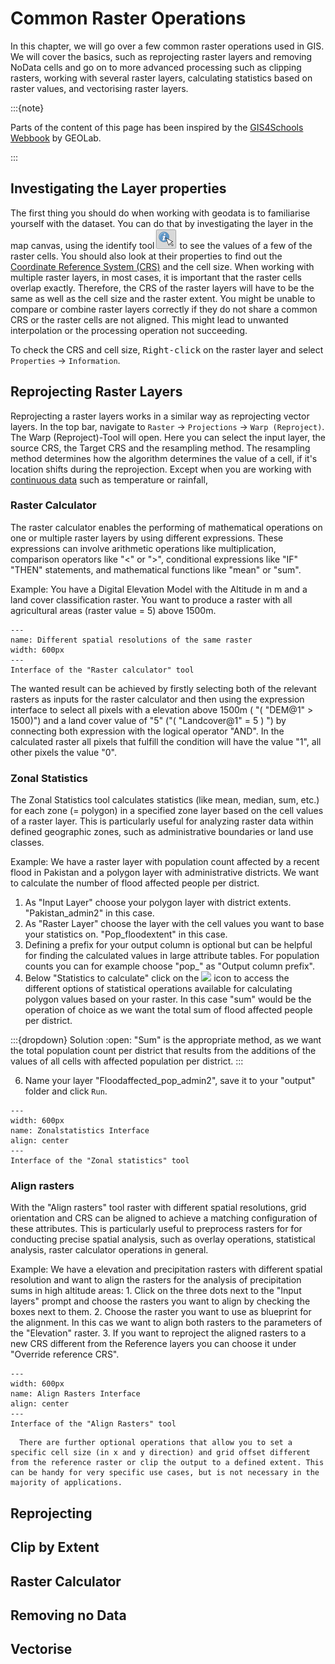 # Common Raster Operations 

In this chapter, we will go over a few common raster operations used in GIS. We will cover the basics, such as reprojecting raster layers and removing NoData cells and go on to more advanced processing such as clipping rasters, working with several raster layers, calculating statistics based on raster values, and vectorising raster layers. 

:::{note}

Parts of the content of this page has been inspired by the [GIS4Schools Webbook](https://gis4schools.readthedocs.io/en/latest/part2/2_5.html) by GEOLab. 

:::

## Investigating the Layer properties

The first thing you should do when working with geodata is to familiarise yourself with the dataset. You can do that by investigating the layer in the map canvas, using the identify tool![](/fig/mod8_ex1_informationtool.png) to see the values of a few of the raster cells. You should also look at their properties to find out the [Coordinate Reference System (CRS)](https://giscience.github.io/gis-training-resource-center/content/Module_2/en_qgis_projections.html#how-to-choose-an-appropriate-projected-coordinate-system) and the cell size. When working with multiple raster layers, in most cases, it is important that the raster cells overlap exactly. Therefore, the CRS of the raster layers will have to be the same as well as the cell size and the raster extent. You might be unable to compare or combine raster layers correctly if they do not share a common CRS or the raster cells are not aligned. This might lead to unwanted interpolation or the processing operation not succeeding. 

To check the CRS and cell size, <kbd>Right-click</kbd> on the raster layer and select `Properties` → `Information`. 


## Reprojecting Raster Layers

Reprojecting a raster layers works in a similar way as reprojecting vector layers. In the top bar, navigate to `Raster` → `Projections` → `Warp (Reproject)`. The Warp (Reproject)-Tool will open. Here you can select the input layer, the source CRS, the Target CRS and the resampling method. The resampling method determines how the algorithm determines the value of a cell, if it's location shifts during the reprojection. Except when you are working with [continuous data]() such as temperature or rainfall, 


### Raster Calculator
The raster calculator enables the performing of mathematical operations on one or multiple raster layers by using different expressions. These expressions can involve arithmetic operations like multiplication, comparison operators like "<" or ">", conditional expressions like "IF" "THEN" statements, and mathematical functions like "mean" or "sum". 

Example:
You have a Digital Elevation Model with the Altitude in m and a land cover classification raster. You want to produce a raster with all agricultural areas (raster value = 5) above 1500m.

```{figure} /fig/mod8_rasterdata_rastercalculator.png
---
name: Different spatial resolutions of the same raster
width: 600px
---
Interface of the "Raster calculator" tool
```

The wanted result can be achieved by firstly selecting both of the relevant rasters as inputs for the raster calculator and then using the expression interface to select all pixels with a elevation above 1500m ( "( "DEM@1" >  1500)") and a land cover value of "5" ("( "Landcover@1" = 5 ) ") by connecting both expression with the logical operator "AND". In the calculated raster all pixels that fulfill the condition will have the value "1", all other pixels the value "0".


### Zonal Statistics

The Zonal Statistics tool calculates statistics (like mean, median, sum, etc.) for each zone (= polygon) in a specified zone layer based on the cell values of a raster layer. This is particularly useful for analyzing raster data within defined geographic zones, such as administrative boundaries or land use classes.

Example: We have a raster layer with population count affected by a recent flood in Pakistan and a polygon layer with administrative districts. We want to calculate the number of flood affected people per district.

1. As "Input Layer" choose your polygon layer with district extents. "Pakistan_admin2" in this case.
3. As "Raster Layer" choose the layer with the cell values you want to base your statistics on. "Pop_floodextent" in this case.
4. Defining a prefix for your output column is optional but can be helpful for finding the calculated values in large attribute tables. For population counts you can for example choose "pop_" as "Output column prefix".
5. Below "Statistics to calculate" click on the ![](/fig/mod8_ex1_optionsicon.png) icon to access the different options of statistical operations available for calculating polygon values based on your raster. In this case "sum" would be the operation of choice as we want the total sum of flood affected people per district.

:::{dropdown} Solution
:open:
"Sum" is the appropriate method, as we want the total population count per district that results from the additions of the values of all cells with affected population per district.
:::
    
    
6. Name your layer "Floodaffected_pop_admin2", save it to your "output" folder and click `Run`.

```{figure} /fig/en_3.34_m8ex1_zonalstat.png
---
width: 600px
name: Zonalstatistics Interface
align: center
---
Interface of the "Zonal statistics" tool
```

### Align rasters
With the "Align rasters" tool raster with different spatial resolutions, grid orientation and CRS can be aligned to achieve a matching configuration of these attributes. This is particularly useful to preprocess rasters for for conducting precise spatial analysis, such as overlay operations, statistical analysis, raster calculator operations in general.

Example: We have a elevation and precipitation rasters with different spatial resolution and want to align the rasters for the analysis of precipitation sums in high altitude areas:
    1. Click on the three dots next to the "Input layers" prompt and choose the rasters you want to align by checking the boxes next to them.
    2. Choose the raster you want to use as blueprint for the alignment. In this cas we want to align both rasters to the parameters of the "Elevation" raster.
    3. If you want to reproject the aligned rasters to a new CRS different from the Reference layers you can choose it under "Override reference CRS". 


```{figure} /fig/en_3.34_m8_alignrasters.png
---
width: 600px
name: Align Rasters Interface
align: center
---
Interface of the "Align Rasters" tool
```

```{Note}
  There are further optional operations that allow you to set a specific cell size (in x and y direction) and grid offset different from the reference raster or clip the output to a defined extent. This can be handy for very specific use cases, but is not necessary in the majority of applications.
```


## Reprojecting

## Clip by Extent


## Raster Calculator

## Removing no Data

## Vectorise
